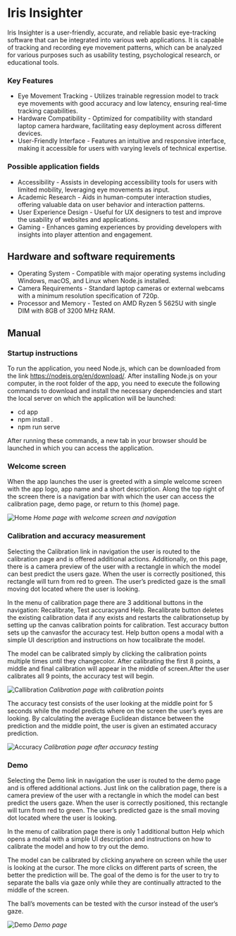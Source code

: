 # Iris Insighter

Iris Insighter is a user-friendly, accurate, and reliable basic eye-tracking software that can be integrated into various web applications. It is capable of tracking and recording eye movement patterns, which can be analyzed for various purposes such as usability testing, psychological research, or educational tools.

### Key Features
- Eye Movement Tracking - Utilizes trainable regression model to track eye movements with good accuracy and low latency, ensuring real-time tracking capabilities.
- Hardware Compatibility - Optimized for compatibility with standard laptop camera hardware, facilitating easy deployment across different devices.
- User-Friendly Interface - Features an intuitive and responsive interface, making it accessible for users with varying levels of technical expertise.

### Possible application fields
- Accessibility - Assists in developing accessibility tools for users with limited mobility, leveraging
eye movements as input.
- Academic Research - Aids in human-computer interaction studies, offering valuable data on user
behavior and interaction patterns.
- User Experience Design - Useful for UX designers to test and improve the usability of websites
and applications.
- Gaming - Enhances gaming experiences by providing developers with insights into player attention and engagement.

## Hardware and software requirements
- Operating System - Compatible with major operating systems including Windows, macOS, and Linux when Node.js installed.
- Camera Requirements - Standard laptop cameras or external webcams with a minimum resolution specification of 720p.
- Processor and Memory - Tested on AMD Ryzen 5 5625U with single DIM with 8GB of 3200 MHz RAM.

## Manual

### Startup instructions

To run the application, you need Node.js, which can be downloaded from the link https://nodejs.org/en/download/. After installing Node.js on your computer, in the root folder of the app, you need to execute the following commands to download and install the necessary dependencies and start the local server on which the application will be launched:
- cd app
- npm install .
- npm run serve

After running these commands, a new tab in your browser should be launched in which you can access the application.

### Welcome screen
When the app launches the user is greeted with a simple welcome screen with the app logo, app name and a short description. Along the top right of the screen there is a navigation bar with which the user can access the calibration page, demo page, or return to this (home) page.

![Home](https://github.com/OffCrazyFreak/Iris-Insighter/assets/44674613/52be6a65-c658-47c0-8bb7-4b0c4e2c6fc0)
*Home page with welcome screen and navigation*

### Calibration and accuracy measurement

Selecting the Calibration link in navigation the user is routed to the calibration page and is offered additional actions. Additionally, on this page, there is a camera preview of the user with a rectangle in which the model can best predict the users gaze. When the user is correctly positioned, this rectangle will turn from red to green. The user’s predicted gaze is the small moving dot located where the user is looking.

In the menu of calibration page there are 3 additional buttons in the navigation: Recalibrate, Test accuracyand Help. Recalibrate button deletes the existing calibration data if any exists and restarts the calibrationsetup by setting up the canvas calibration points for calibration. Test accuracy button sets up the canvasfor the accuracy test. Help button opens a modal with a simple UI description and instructions on how tocalibrate the model.

The model can be calibrated simply by clicking the calibration points multiple times until they changecolor. After calibrating the first 8 points, a middle and final calibration will appear in the middle of screen.After the user calibrates all 9 points, the accuracy test will begin.

![Callibration](https://github.com/OffCrazyFreak/Iris-Insighter/assets/44674613/bcd3595e-aaea-42a9-b349-ddd81683dae2)
*Calibration page with calibration points*

The accuracy test consists of the user looking at the middle point for 5 seconds while the model predicts where on the screen the user’s eyes are looking. By calculating the average Euclidean distance between the prediction and the middle point, the user is given an estimated accuracy prediction.

![Accuracy](https://github.com/OffCrazyFreak/Iris-Insighter/assets/44674613/faa68bb8-263b-47ed-b2d8-ed093c4b40d0)
*Calibration page after accuracy testing*

### Demo

Selecting the Demo link in navigation the user is routed to the demo page and is offered additional actions. Just link on the calibration page, there is a camera preview of the user with a rectangle in which the model can best predict the users gaze. When the user is correctly positioned, this rectangle will turn from red to green. The user’s predicted gaze is the small moving dot located where the user is looking.

In the menu of calibration page there is only 1 additional button Help which opens a modal with a simple UI description and instructions on how to calibrate the model and how to try out the demo.

The model can be calibrated by clicking anywhere on screen while the user is looking at the cursor. The more clicks on different parts of screen, the better the prediction will be. The goal of the demo is for the user to try to separate the balls via gaze only while they are continually attracted to the middle of the screen.

The ball’s movements can be tested with the cursor instead of the user’s gaze.

![Demo](https://github.com/OffCrazyFreak/Iris-Insighter/assets/44674613/c737e3f7-34fb-47d2-9858-bdbfc763cbbd)
*Demo page*
